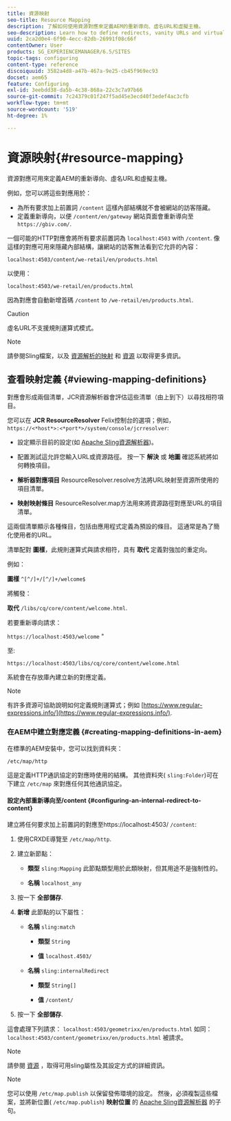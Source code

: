 ```yaml
---
title: 資源映射
seo-title: Resource Mapping
description: 了解如何使用資源對應來定義AEM的重新導向、虛名URL和虛擬主機。
seo-description: Learn how to define redirects, vanity URLs and virtual hosts for AEM by using resource mapping.
uuid: 2ca2d0e4-6f90-4ecc-82db-26991f08c66f
contentOwner: User
products: SG_EXPERIENCEMANAGER/6.5/SITES
topic-tags: configuring
content-type: reference
discoiquuid: 3582a4d8-a47b-467a-9e25-cb45f969ec93
docset: aem65
feature: Configuring
exl-id: 3eebdd38-da5b-4c38-868a-22c3c7a97b66
source-git-commit: 7c24379c01f247f5ad45e3ecd40f3edef4ac3cfb
workflow-type: tm+mt
source-wordcount: '519'
ht-degree: 1%

---
```


# 資源映射{#resource-mapping}

資源對應可用來定義AEM的重新導向、虛名URL和虛擬主機。

例如，您可以將這些對應用於：

* 為所有要求加上前置詞 `/content` 這樣內部結構就不會被網站的訪客隱藏。
* 定義重新導向，以便 `/content/en/gateway` 網站頁面會重新導向至 `https://gbiv.com/`.

一個可能的HTTP對應會將所有要求前置詞為 `localhost:4503` with `/content`. 像這樣的對應可用來隱藏內部結構，讓網站的訪客無法看到它允許的內容：

`localhost:4503/content/we-retail/en/products.html`

以使用：

`localhost:4503/we-retail/en/products.html`

因為對應會自動新增首碼 `/content` to `/we-retail/en/products.html`.

>[!CAUTION]
>
>虛名URL不支援規則運算式模式。

>[!NOTE]
>
>請參閱Sling檔案，以及 [資源解析的映射](https://sling.apache.org/site/resources.html) 和 [資源](https://sling.apache.org/site/mappings-for-resource-resolution.html) 以取得更多資訊。

## 查看映射定義 {#viewing-mapping-definitions}

對應會形成兩個清單，JCR資源解析器會評估這些清單（由上到下）以尋找相符項目。

您可以在 **JCR ResourceResolver** Felix控制台的選項；例如， `https://<*host*>:<*port*>/system/console/jcrresolver`:

* 設定顯示目前的設定(如 [Apache Sling資源解析器](/help/sites-deploying/osgi-configuration-settings.md#apacheslingresourceresolver))。

* 配置測試這允許您輸入URL或資源路徑。 按一下 **解決** 或 **地圖** 確認系統將如何轉換項目。

* **解析器對應項目**
ResourceResolver.resolve方法將URL映射至資源所使用的項目清單。

* **映射映射條目**
ResourceResolver.map方法用來將資源路徑對應至URL的項目清單。

這兩個清單顯示各種條目，包括由應用程式定義為預設的條目。 這通常是為了簡化使用者的URL。

清單配對 **圖樣**，此規則運算式與請求相符，具有 **取代** 定義對強加的重定向。

例如：

**圖樣** `^[^/]+/[^/]+/welcome$`

將觸發：

**取代** `/libs/cq/core/content/welcome.html`.

若要重新導向請求：

`https://localhost:4503/welcome` &quot;

至:

`https://localhost:4503/libs/cq/core/content/welcome.html`

系統會在存放庫內建立新的對應定義。

>[!NOTE]
>
>有許多資源可協助說明如何定義規則運算式；例如 [https://www.regular-expressions.info/](https://www.regular-expressions.info/).

### 在AEM中建立對應定義 {#creating-mapping-definitions-in-aem}

在標準的AEM安裝中，您可以找到資料夾：

`/etc/map/http`

這是定義HTTP通訊協定的對應時使用的結構。 其他資料夾( `sling:Folder`)可在下建立 `/etc/map` 來對應任何其他通訊協定。

#### 設定內部重新導向至/content {#configuring-an-internal-redirect-to-content}

建立將任何要求加上前置詞的對應至https://localhost:4503/ `/content`:

1. 使用CRXDE導覽至 `/etc/map/http`.

1. 建立新節點：

   * **類型** `sling:Mapping`
此節點類型用於此類映射，但其用途不是強制性的。

   * **名稱** `localhost_any`

1. 按一下 **全部儲存**.
1. **新增** 此節點的以下屬性：

   * **名稱** `sling:match`

      * **類型** `String`

      * **值** `localhost.4503/`
   * **名稱** `sling:internalRedirect`

      * **類型** `String[]`

      * **值** `/content/`


1. 按一下 **全部儲存**.

這會處理下列請求：
`localhost:4503/geometrixx/en/products.html`
如同：
`localhost:4503/content/geometrixx/en/products.html`
被請求。

>[!NOTE]
>
>請參閱 [資源](https://sling.apache.org/site/mappings-for-resource-resolution.html) ，取得可用sling屬性及其設定方式的詳細資訊。

>[!NOTE]
>
>您可以使用 `/etc/map.publish` 以保留發佈環境的設定。 然後，必須複製這些檔案，並將新位置( `/etc/map.publish`) **映射位置** 的 [Apache Sling資源解析器](/help/sites-deploying/osgi-configuration-settings.md#apacheslingresourceresolver) 的子句。
